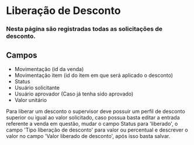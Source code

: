 # Liberação de Desconto

### Nesta página são registradas todas as solicitações de desconto.

## Campos

- Movimentação (id da venda)
- Movimentação item (id do item em que será aplicado o desconto)
- Status
- Usuário solicitante
- Usuário aprovador (Caso já tenha sido aprovado)
- Valor unitário

Para liberar um desconto o supervisor deve possuir um perfil de desconto superior ou igual ao valor solicitado, caso possua basta editar a entrada referente a venda em questão, mudar o campo Status para 'liberado', o campo 'Tipo liberação de desconto' para valor ou percentual e descrever o valor no campo 'Valor liberado de desconto', após isso basta salvar.